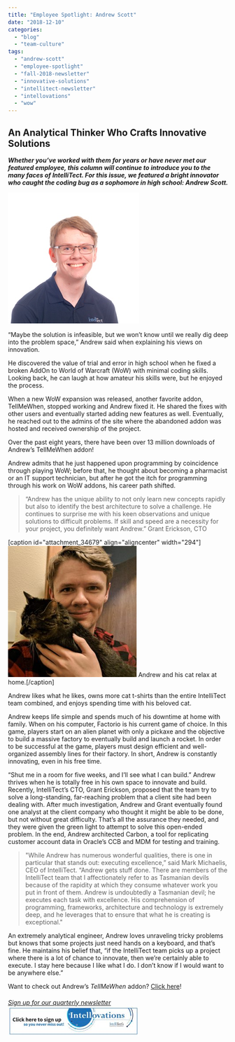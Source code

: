 ```yaml
---
title: "Employee Spotlight: Andrew Scott"
date: "2018-12-10"
categories: 
  - "blog"
  - "team-culture"
tags: 
  - "andrew-scott"
  - "employee-spotlight"
  - "fall-2018-newsletter"
  - "innovative-solutions"
  - "intellitect-newsletter"
  - "intellovations"
  - "wow"
---
```


## An Analytical Thinker Who Crafts Innovative Solutions

**_Whether you’ve worked with them for years or have never met our_ _featured employee, this column will continue to introduce you to the many faces of IntelliTect. For this issue, we featured a bright innovator who caught the coding bug as a sophomore in high school: Andrew Scott._**

![](images/Andrew-SWR.jpg)

“Maybe the solution is infeasible, but we won’t know until we really dig deep into the problem space,” Andrew said when explaining his views on innovation.

He discovered the value of trial and error in high school when he fixed a broken AddOn to World of Warcraft (WoW) with minimal coding skills. Looking back, he can laugh at how amateur his skills were, but he enjoyed the process.

When a new WoW expansion was released, another favorite addon, TellMeWhen, stopped working and Andrew fixed it. He shared the fixes with other users and eventually started adding new features as well. Eventually, he reached out to the admins of the site where the abandoned addon was hosted and received ownership of the project.

Over the past eight years, there have been over 13 million downloads of Andrew’s TellMeWhen addon!

Andrew admits that he just happened upon programming by coincidence through playing WoW; before that, he thought about becoming a pharmacist or an IT support technician, but after he got the itch for programming through his work on WoW addons, his career path shifted.

> “Andrew has the unique ability to not only learn new concepts rapidly but also to identify the best architecture to solve a challenge. He continues to surprise me with his keen observations and unique solutions to difficult problems. If skill and speed are a necessity for your project, you definitely want Andrew.” Grant Erickson, CTO

\[caption id="attachment\_34679" align="aligncenter" width="294"\]![](images/Spotlight-second-pic-294x300.jpg) Andrew and his cat relax at home.\[/caption\]

Andrew likes what he likes, owns more cat t-shirts than the entire IntelliTect team combined, and enjoys spending time with his beloved cat.

Andrew keeps life simple and spends much of his downtime at home with family. When on his computer, Factorio is his current game of choice. In this game, players start on an alien planet with only a pickaxe and the objective to build a massive factory to eventually build and launch a rocket. In order to be successful at the game, players must design efficient and well-organized assembly lines for their factory. In short, Andrew is constantly innovating, even in his free time.

“Shut me in a room for five weeks, and I’ll see what I can build.” Andrew thrives when he is totally free in his own space to innovate and build. Recently, IntelliTect’s CTO, Grant Erickson, proposed that the team try to solve a long-standing, far-reaching problem that a client site had been dealing with. After much investigation, Andrew and Grant eventually found one analyst at the client company who thought it might be able to be done, but not without great difficulty. That’s all the assurance they needed, and they were given the green light to attempt to solve this open-ended problem. In the end, Andrew architected Carbon, a tool for replicating customer account data in Oracle’s CCB and MDM for testing and training.

> "While Andrew has numerous wonderful qualities, there is one in particular that stands out: executing excellence,” said Mark Michaelis, CEO of IntelliTect. “Andrew gets stuff done. There are members of the IntelliTect team that I affectionately refer to as Tasmanian devils because of the rapidity at which they consume whatever work you put in front of them. Andrew is undoubtedly a Tasmanian devil; he executes each task with excellence. His comprehension of programming, frameworks, architecture and technology is extremely deep, and he leverages that to ensure that what he is creating is exceptional."

An extremely analytical engineer, Andrew loves unraveling tricky problems but knows that some projects just need hands on a keyboard, and that’s fine. He maintains his belief that, “if the IntelliTect team picks up a project where there is a lot of chance to innovate, then we’re certainly able to execute. I stay here because I like what I do. I don’t know if I would want to be anywhere else.”

Want to check out Andrew’s _TellMeWhen_ addon? [Click here](https://wow.curseforge.com/projects/tellmewhen)!

###### [Sign up for our quarterly newsletter](https://bit.ly/2Nhro9T) [![](images/Click-here-to-sign-up-1-300x69.jpg)](https://bit.ly/2Nhro9T)
